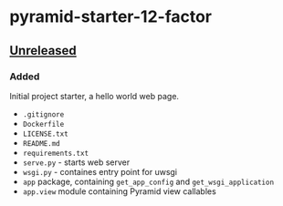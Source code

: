 # pyramid-starter-12-factor

## [Unreleased]

### Added

Initial project starter, a hello world web page.

- `.gitignore`
- `Dockerfile`
- `LICENSE.txt`
- `README.md`
- `requirements.txt`
- `serve.py` - starts web server
- `wsgi.py` - containes entry point for uwsgi
- `app` package, containing `get_app_config` and `get_wsgi_application`
- `app.view` module containing Pyramid view callables

[Unreleased]: #